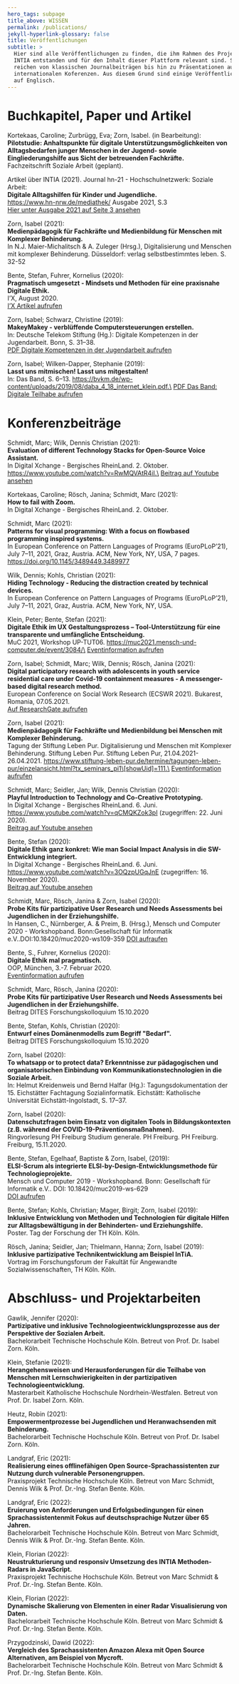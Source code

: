 ```yaml
---
hero_tags: subpage
title_above: WISSEN
permalink: /publications/
jekyll-hyperlink-glossary: false
title: Veröffentlichungen
subtitle: >
  Hier sind alle Veröffentlichungen zu finden, die ihm Rahmen des Projektes
  INTIA entstanden und für den Inhalt dieser Plattform relevant sind. Sie
  reichen von klassischen Journalbeiträgen bis hin zu Präsentationen auf
  internationalen Koferenzen. Aus diesem Grund sind einige Veröffentlichungen
  auf Englisch.
---
```


# Buchkapitel, Paper und Artikel

Kortekaas, Caroline; Zurbrügg, Eva; Zorn, Isabel. (in Bearbeitung):\
**Pilotstudie: Anhaltspunkte für digitale Unterstützungsmöglichkeiten von Alltagsbedarfen junger Menschen in der Jugend- sowie Eingliederungshilfe aus Sicht der betreuenden Fachkräfte.**\
Fachzeitschrift Soziale Arbeit (geplant).

Artikel über INTIA (2021). Journal hn-21 - Hochschulnetzwerk: Soziale Arbeit:\
**Digitale Alltagshilfen für Kinder und Jugendliche.**\
https://www.hn-nrw.de/mediathek/ Ausgabe 2021, S.3\
[Hier unter Ausgabe 2021 auf Seite 3 ansehen](https://www.hn-nrw.de/mediathek/)

Zorn, Isabel (2021):\
**Medienpädagogik für Fachkräfte und Medienbildung für Menschen mit Komplexer Behinderung.**\
In N.J. Maier-Michalitsch & A. Zuleger (Hrsg.), Digitalisierung und Menschen mit komplexer Behinderung. Düsseldorf: verlag selbstbestimmtes leben. S. 32-52

Bente, Stefan, Fuhrer, Kornelius (2020):\
**Pragmatisch umgesetzt - Mindsets und Methoden für eine praxisnahe Digitale Ethik.**\
I’X, August 2020.\
[I’X Artikel aufrufen](https://www.heise.de/select/ix/2020/8/2006210391529546421)

Zorn, Isabel; Schwarz, Christine (2019):\
**MakeyMakey - verblüffende Computersteuerungen erstellen.**\
In: Deutsche Telekom Stiftung (Hg.): Digitale Kompetenzen in der Jugendarbeit. Bonn, S. 31–38.\
[PDF Digitale Kompetenzen in der Jugendarbeit aufrufen](https://www.telekom-stiftung.de/sites/default/files/files/Ordner-Digitale-Kompetenzen.pdf)

Zorn, Isabel; Wilken-Dapper, Stephanie (2019):\
**Lasst uns mitmischen! Lasst uns mitgestalten!**\
In: Das Band, S. 6–13. https://bvkm.de/wp-content/uploads/2019/08/daba_4_18_internet_klein.pdf.\
[PDF Das Band: Digitale Teilhabe aufrufen](https://bvkm.de/wp-content/uploads/2019/08/daba_4_18_internet_klein.pdf)

# Konferenzbeiträge

Schmidt, Marc; Wilk, Dennis Christian (2021):\
**Evaluation of different Technology Stacks for Open-Source Voice Assistant.**\
In Digital Xchange - Bergisches RheinLand. 2. Oktober. https://www.youtube.com/watch?v=RwMQVAtR4iI.\
[Beitrag auf Youtube ansehen](https://www.youtube.com/watch?v=RwMQVAtR4iI)

Kortekaas, Caroline; Rösch, Janina; Schmidt, Marc (2021):\
**How to fail with Zoom.**\
In Digital Xchange - Bergisches RheinLand. 2. Oktober.

Schmidt, Marc (2021):\
**Patterns for visual programming: With a focus on flowbased programming inspired systems.**\
In European Conference on Pattern Languages of Programs (EuroPLoP’21), July 7–11, 2021, Graz, Austria. ACM, New York, NY, USA, 7 pages. https://doi.org/10.1145/3489449.3489977

Wilk, Dennis; Kohls, Christian (2021):\
**Hiding Technology - Reducing the distraction created by technical devices.**\
In European Conference on Pattern Languages of Programs (EuroPLoP’21), July 7–11, 2021, Graz, Austria. ACM, New York, NY, USA.

Klein, Peter; Bente, Stefan (2021):\
**Digitale Ethik im UX Gestaltungsprozess – Tool-Unterstützung für eine transparente und umfängliche Entscheidung.**\
MuC 2021, Workshop UP-TUT06. https://muc2021.mensch-und-computer.de/event/3084/\
[Eventinformation aufrufen](https://muc2021.mensch-und-computer.de/event/3084/)

Zorn, Isabel; Schmidt, Marc; Wilk, Dennis; Rösch, Janina (2021):\
**Digital participatory research with adolescents in youth service residential care under Covid-19 containment measures - A messenger-based digital research method.**\
European Conference on Social Work Research (ECSWR 2021). Bukarest, Romania, 07.05.2021.\
[Auf ResearchGate aufrufen](https://www.researchgate.net/publication/351732696_Digital_participatory_research_with_adolescents_in_youth_service_residential_care_under_Covid-19_containment_measures_-_A_messenger-based_digital_research_method_ECSWR_European_Conference_on_Social_Wo)

Zorn, Isabel (2021):\
**Medienpädagogik für Fachkräfte und Medienbildung bei Menschen mit Komplexer Behinderung.**\
Tagung der Stiftung Leben Pur. Digitalisierung und Menschen mit Komplexer Behinderung. Stiftung Leben Pur. Stiftung Leben Pur, 21.04.2021-26.04.2021. https://www.stiftung-leben-pur.de/termine/tagungen-leben-pur/einzelansicht.html?tx_seminars_pi1\[showUid]=111.\
[Eventinformation aufrufen](https://www.stiftung-leben-pur.de/termine/tagungen-leben-pur/einzelansicht.html?tx_seminars_pi1[showUid]=111)

Schmidt, Marc; Seidler, Jan; Wilk, Dennis Christian (2020):\
**Playful Introduction to Technology and Co-Creative Prototyping.**\
In Digital Xchange - Bergisches RheinLand. 6. Juni. https://www.youtube.com/watch?v=qCMQKZok3pI (zugegriffen: 22. Juni 2020).\
[Beitrag auf Youtube ansehen](https://www.youtube.com/watch?v=qCMQKZok3pI)

Bente, Stefan (2020):\
**Digitale Ethik ganz konkret: Wie man Social Impact Analysis in die SW-Entwicklung integriert.**\
In Digital Xchange - Bergisches RheinLand. 6. Juni. https://www.youtube.com/watch?v=3OQzpUGqJnE (zugegriffen: 16. November 2020).\
[Beitrag auf Youtube ansehen](https://www.youtube.com/watch?v=3OQzpUGqJnE)

Schmidt, Marc, Rösch, Janina & Zorn, Isabel (2020):\
**Probe Kits für partizipative User Research und Needs Assessments bei Jugendlichen in der Erziehungshilfe.**\
In Hansen, C., Nürnberger, A. & Preim, B. (Hrsg.), Mensch und Computer 2020 - Workshopband. Bonn:Gesellschaft für Informatik e.V..DOI:10.18420/muc2020-ws109-359
[DOI aufraufen](https://dx.doi.org/10.18420/muc2020-ws109-359)

Bente, S., Fuhrer, Kornelius (2020):\
**Digitale Ethik mal pragmatisch.**\
OOP, München, 3.-7. Februar 2020.\
[Eventinformation aufrufen](https://www.oop-konferenz.de/oop2020/programm/konferenzprogramm/sessiondetails/action/detail/session/mi-61-3/title/digitale-ethik-mal-pragmatisch-wie-man-gut-und-gleichzeitig-erfolgreich-sein-kann.html)

Schmidt, Marc, Rösch, Janina (2020):\
**Probe Kits für partizipative User Research und Needs Assessments bei Jugendlichen in der Erziehungshilfe.**\
Beitrag DITES Forschungskolloquium 15.10.2020

Bente, Stefan, Kohls, Christian (2020):\
**Entwurf eines Domänenmodells zum Begriff "Bedarf".**\
Beitrag DITES Forschungskolloquium 15.10.2020

Zorn, Isabel (2020):\
**To whatsapp or to protect data? Erkenntnisse zur pädagogischen und organisatorischen Einbindung von Kommunikationstechnologien in die Soziale Arbeit.**\
In: Helmut Kreidenweis und Bernd Halfar (Hg.): Tagungsdokumentation der 15. Eichstätter Fachtagung Sozialinformatik. Eichstätt: Katholische Universität Eichstätt-Ingolstadt, S. 17–37.

Zorn, Isabel (2020):\
**Datenschutzfragen beim Einsatz von digitalen Tools in Bildungskontexten (z.B. während der COVID-19-Präventionsmaßnahmen).**\
Ringvorlesung PH Freiburg Studium generale. PH Freiburg. PH Freiburg. Freiburg, 15.11.2020.

Bente, Stefan, Egelhaaf, Baptiste & Zorn, Isabel, (2019):\
**ELSI-Scrum als integrierte ELSI-by-Design-Entwicklungsmethode für Technologieprojekte.**\
Mensch und Computer 2019 - Workshopband. Bonn: Gesellschaft für Informatik e.V.. DOI: 10.18420/muc2019-ws-629\
[DOI aufrufen](https://dx.doi.org/10.18420/muc2019-ws-629)

Bente, Stefan; Kohls, Christian; Mager, Birgit; Zorn, Isabel (2019):\
**Inklusive Entwicklung von Methoden und Technologien für digitale Hilfen zur Alltagsbewältigung in der Behinderten- und Erziehungshilfe.**\
Poster. Tag der Forschung der TH Köln. Köln.

Rösch, Janina; Seidler, Jan; Thielmann, Hanna; Zorn, Isabel (2019):\
**Inklusive partizipative Technikentwicklung am Beispiel InTiA.**\
Vortrag im Forschungsforum der Fakultät für Angewandte Sozialwissenschaften, TH Köln. Köln.

# Abschluss- und Projektarbeiten

Gawlik, Jennifer (2020):\
**Partizipative und inklusive Technologieentwicklungsprozesse aus der Perspektive der Sozialen Arbeit.**\
Bachelorarbeit Technische Hochschule Köln. Betreut von Prof. Dr. Isabel Zorn. Köln.

Klein, Stefanie (2021):\
**Herangehensweisen und Herausforderungen für die Teilhabe von Menschen mit Lernschwierigkeiten in der partizipativen Technologieentwicklung.**\
Masterarbeit Katholische Hochschule Nordrhein-Westfalen. Betreut von Prof. Dr. Isabel Zorn. Köln.

Heutz, Robin (2021):\
**Empowermentprozesse bei Jugendlichen und Heranwachsenden mit Behinderung.**\
Bachelorarbeit Technische Hochschule Köln. Betreut von Prof. Dr. Isabel Zorn. Köln.

Landgraf, Eric (2021):\
**Realisierung eines offlinefähigen Open Source-Sprachassistenten zur Nutzung durch vulnerable Personengruppen.**\
Praxisprojekt Technische Hochschule Köln. Betreut von Marc Schmidt, Dennis Wilk & Prof. Dr.-Ing. Stefan Bente. Köln.

Landgraf, Eric (2022):\
**Eruierung von Anforderungen und Erfolgsbedingungen für einen Sprachassistentenmit Fokus auf deutschsprachige Nutzer über 65 Jahren.**\
Bachelorarbeit Technische Hochschule Köln. Betreut von Marc Schmidt, Dennis Wilk & Prof. Dr.-Ing. Stefan Bente. Köln.

Klein, Florian (2022):\
**Neustrukturierung und responsiv Umsetzung des INTIA Methoden-Radars in JavaScript.**\
Praxisprojekt Technische Hochschule Köln. Betreut von Marc Schmidt & Prof. Dr.-Ing. Stefan Bente. Köln.

Klein, Florian (2022):\
**Dynamische Skalierung von Elementen in einer Radar Visualisierung von Daten.**\
Bachelorarbeit Technische Hochschule Köln. Betreut von Marc Schmidt & Prof. Dr.-Ing. Stefan Bente. Köln.

Przygodzinski, Dawid (2022):\
**Vergleich des Sprachassistenten Amazon Alexa mit Open Source Alternativen, am Beispiel von Mycroft.**\
Bachelorarbeit Technische Hochschule Köln. Betreut von Marc Schmidt & Prof. Dr.-Ing. Stefan Bente. Köln.
